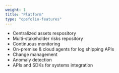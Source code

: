 ```yaml
---
weight: 1
title: "Platform"
type: "opsfolio-features"
---
```

* Centralized assets respository
* Multi-stakeholder risks repository
* Continuous monitoring
* On-premise & cloud agents for log shipping APIs
* Change management
* Anomaly detection
* APIs and SDKs for systems integration